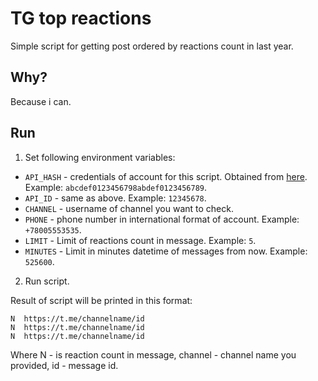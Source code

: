 # TG top reactions

Simple script for getting post ordered by reactions count in last year.

## Why?

Because i can.

## Run

1. Set following environment variables:
 - `API_HASH` - credentials of account for this script. 
Obtained from [here](https://my.telegram.org/apps).
Example: `abcdef0123456798abdef0123456789`.
 - `API_ID` - same as above.
Example: `12345678`.
 - `CHANNEL` - username of channel you want to check.
 - `PHONE` - phone number in international format of account.
Example: `+78005553535`.
 - `LIMIT` - Limit of reactions count in message.
Example: `5`.
 - `MINUTES` - Limit in minutes datetime of messages from now. 
Example: `525600`.

2. Run script.

Result of script will be printed in this format: 
```
N  https://t.me/channelname/id
N  https://t.me/channelname/id
N  https://t.me/channelname/id
```
Where N - is reaction count in message, channel - channel name you provided, id - message id. 

